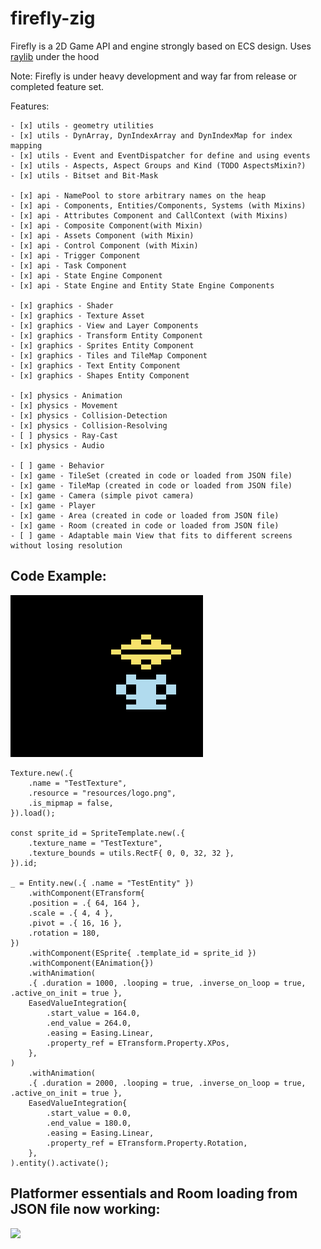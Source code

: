 # firefly-zig

Firefly is a 2D Game API and engine strongly based on ECS design. Uses [raylib](https://github.com/raysan5/raylib) under the hood 

Note: Firefly is under heavy development and way far from release or completed feature set. 

Features:

    - [x] utils - geometry utilities
    - [x] utils - DynArray, DynIndexArray and DynIndexMap for index mapping
    - [x] utils - Event and EventDispatcher for define and using events
    - [x] utils - Aspects, Aspect Groups and Kind (TODO AspectsMixin?)
    - [x] utils - Bitset and Bit-Mask

    - [x] api - NamePool to store arbitrary names on the heap
    - [x] api - Components, Entities/Components, Systems (with Mixins)
    - [x] api - Attributes Component and CallContext (with Mixins)
    - [x] api - Composite Component(with Mixin)
    - [x] api - Assets Component (with Mixin)
    - [x] api - Control Component (with Mixin)
    - [x] api - Trigger Component
    - [x] api - Task Component
    - [x] api - State Engine Component
    - [x] api - State Engine and Entity State Engine Components

    - [x] graphics - Shader
    - [x] graphics - Texture Asset
    - [x] graphics - View and Layer Components
    - [x] graphics - Transform Entity Component
    - [x] graphics - Sprites Entity Component
    - [x] graphics - Tiles and TileMap Component
    - [x] graphics - Text Entity Component
    - [x] graphics - Shapes Entity Component

    - [x] physics - Animation
    - [x] physics - Movement 
    - [x] physics - Collision-Detection
    - [x] physics - Collision-Resolving
    - [ ] physics - Ray-Cast
    - [x] physics - Audio
    
    - [ ] game - Behavior 
    - [x] game - TileSet (created in code or loaded from JSON file)
    - [x] game - TileMap (created in code or loaded from JSON file)
    - [x] game - Camera (simple pivot camera)
    - [x] game - Player 
    - [x] game - Area (created in code or loaded from JSON file)
    - [x] game - Room (created in code or loaded from JSON file)
    - [ ] game - Adaptable main View that fits to different screens without losing resolution


 ## Code Example:

![](inari.gif)

``` zig
Texture.new(.{
    .name = "TestTexture",
    .resource = "resources/logo.png",
    .is_mipmap = false,
}).load();

const sprite_id = SpriteTemplate.new(.{
    .texture_name = "TestTexture",
    .texture_bounds = utils.RectF{ 0, 0, 32, 32 },
}).id;

_ = Entity.new(.{ .name = "TestEntity" })
    .withComponent(ETransform{
    .position = .{ 64, 164 },
    .scale = .{ 4, 4 },
    .pivot = .{ 16, 16 },
    .rotation = 180,
})
    .withComponent(ESprite{ .template_id = sprite_id })
    .withComponent(EAnimation{})
    .withAnimation(
    .{ .duration = 1000, .looping = true, .inverse_on_loop = true, .active_on_init = true },
    EasedValueIntegration{
        .start_value = 164.0,
        .end_value = 264.0,
        .easing = Easing.Linear,
        .property_ref = ETransform.Property.XPos,
    },
)
    .withAnimation(
    .{ .duration = 2000, .looping = true, .inverse_on_loop = true, .active_on_init = true },
    EasedValueIntegration{
        .start_value = 0.0,
        .end_value = 180.0,
        .easing = Easing.Linear,
        .property_ref = ETransform.Property.Rotation,
    },
).entity().activate();
```

 ## Platformer essentials and Room loading from JSON file now working:

 ![](platformer.gif)

